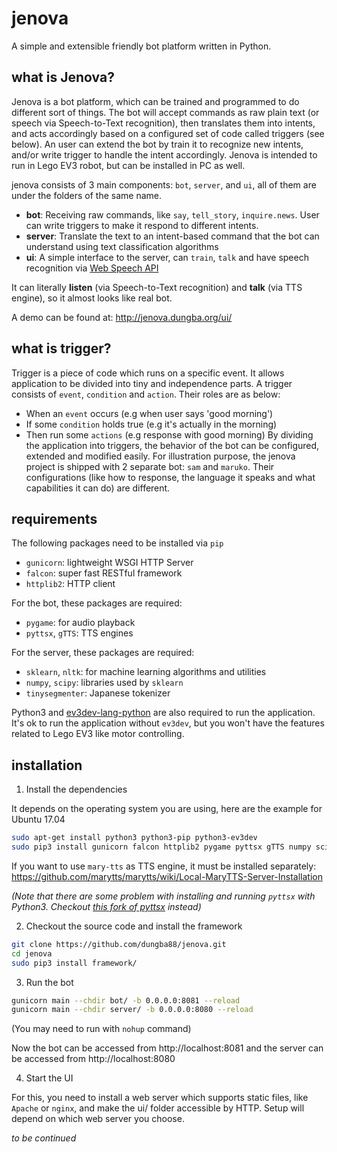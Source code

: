 # jenova

A simple and extensible friendly bot platform written in Python.

## what is Jenova?

Jenova is a bot platform, which can be trained and programmed to do different sort of things. The bot will accept commands as raw plain text (or speech via Speech-to-Text recognition), then translates them into intents, and acts accordingly based on a configured set of code called triggers (see below). An user can extend the bot by train it to recognize new intents, and/or write trigger to handle the intent accordingly. Jenova is intended to run in Lego EV3 robot, but can be installed in PC as well.

jenova consists of 3 main components: `bot`, `server`, and `ui`, all of them are under the folders of the same name.

- **bot**: Receiving raw commands, like `say`, `tell_story`, `inquire.news`. User can write triggers to make it respond to different intents.
- **server**: Translate the text to an intent-based command that the bot can understand using text classification algorithms
- **ui**: A simple interface to the server, can `train`, `talk` and have speech recognition via [Web Speech API](https://developer.mozilla.org/en-US/docs/Web/API/Web_Speech_API)

It can literally **listen** (via Speech-to-Text recognition) and **talk** (via TTS engine), so it almost looks like real bot.

A demo can be found at: http://jenova.dungba.org/ui/

## what is trigger?

Trigger is a piece of code which runs on a specific event. It allows application to be divided into tiny and independence parts. A trigger consists of `event`, `condition` and `action`. Their roles are as below:
- When an `event` occurs (e.g when user says 'good morning')
- If some `condition` holds true (e.g it's actually in the morning)
- Then run some `actions` (e.g response with good morning)
By dividing the application into triggers, the behavior of the bot can be configured, extended and modified easily. For illustration purpose, the jenova project is shipped with 2 separate bot: `sam` and `maruko`. Their configurations (like how to response, the language it speaks and what capabilities it can do) are different.

## requirements

The following packages need to be installed via `pip`
- `gunicorn`: lightweight WSGI HTTP Server
- `falcon`: super fast RESTful framework
- `httplib2`: HTTP client

For the bot, these packages are required:
- `pygame`: for audio playback
- `pyttsx`, `gTTS`: TTS engines

For the server, these packages are required:
- `sklearn`, `nltk`: for machine learning algorithms and utilities
- `numpy`, `scipy`: libraries used by `sklearn`
- `tinysegmenter`: Japanese tokenizer

Python3 and [ev3dev-lang-python](https://github.com/rhempel/ev3dev-lang-python) are also required to run the application. It's ok to run the application without `ev3dev`, but you won't have the features related to Lego EV3 like motor controlling.

## installation

1. Install the dependencies

It depends on the operating system you are using, here are the example for Ubuntu 17.04

```bash
sudo apt-get install python3 python3-pip python3-ev3dev
sudo pip3 install gunicorn falcon httplib2 pygame pyttsx gTTS numpy scipy sklearn nltk tinysegmenter
```

If you want to use `mary-tts` as TTS engine, it must be installed separately:
https://github.com/marytts/marytts/wiki/Local-MaryTTS-Server-Installation

*(Note that there are some problem with installing and running `pyttsx` with Python3. Checkout [this fork of pyttsx](https://github.com/Julian-O/pyttsx) instead)*

2. Checkout the source code and install the framework
```bash
git clone https://github.com/dungba88/jenova.git
cd jenova
sudo pip3 install framework/
```

3. Run the bot
```bash
gunicorn main --chdir bot/ -b 0.0.0.0:8081 --reload
gunicorn main --chdir server/ -b 0.0.0.0:8080 --reload
```

(You may need to run with `nohup` command)

Now the bot can be accessed from http://localhost:8081 and the server can be accessed from http://localhost:8080

4. Start the UI

For this, you need to install a web server which supports static files, like `Apache` or `nginx`, and make the ui/ folder accessible by HTTP. Setup will depend on which web server you choose.

*to be continued*
